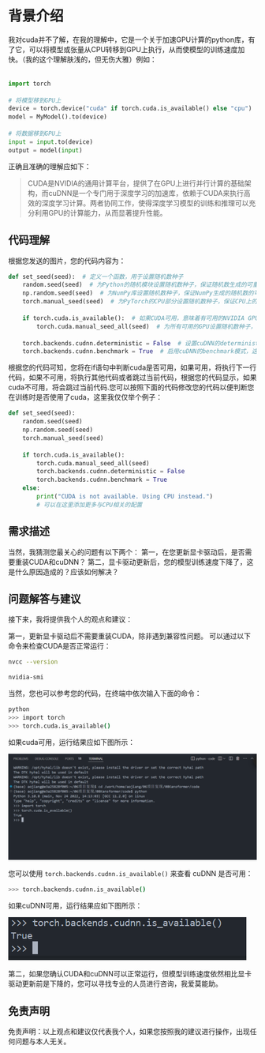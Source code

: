 # 背景介绍
我对cuda并不了解，在我的理解中，它是一个关于加速GPU计算的python库，有了它，可以将模型或张量从CPU转移到GPU上执行，从而使模型的训练速度加快。（我的这个理解肤浅的，但无伤大雅）例如：

```python

import torch

# 将模型移到GPU上
device = torch.device("cuda" if torch.cuda.is_available() else "cpu")
model = MyModel().to(device)

# 将数据移到GPU上
input = input.to(device)
output = model(input)
```

正确且准确的理解应如下：

> CUDA是NVIDIA的通用计算平台，提供了在GPU上进行并行计算的基础架构，而cuDNN是一个专门用于深度学习的加速库，依赖于CUDA来执行高效的深度学习计算。两者协同工作，使得深度学习模型的训练和推理可以充分利用GPU的计算能力，从而显著提升性能。

## 代码理解
根据您发送的图片，您的代码内容为：
```python
def set_seed(seed):  # 定义一个函数，用于设置随机数种子
    random.seed(seed)  # 为Python的随机模块设置随机数种子，保证随机数生成的可重复性
    np.random.seed(seed)  # 为NumPy库设置随机数种子，保证NumPy生成的随机数的可重复性
    torch.manual_seed(seed)  # 为PyTorch的CPU部分设置随机数种子，保证CPU上的随机数生成的可重复性

    if torch.cuda.is_available():  # 如果CUDA可用，意味着有可用的NVIDIA GPU
        torch.cuda.manual_seed_all(seed)  # 为所有可用的GPU设置随机数种子，保证GPU上的随机数生成的可重复性

    torch.backends.cudnn.deterministic = False  # 设置cuDNN的deterministic模式为False，允许一些不确定的操作，这通常可以提高训练速度
    torch.backends.cudnn.benchmark = True  # 启用cuDNN的benchmark模式，这会根据模型的输入大小自动寻找最佳的卷积算法，从而加速计算
```

根据您的代码可知，您将在if语句中判断cuda是否可用，如果可用，将执行下一行代码，如果不可用，将执行其他代码或者跳过当前代码，根据您的代码显示，如果cuda不可用，将会跳过当前代码.您可以按照下面的代码修改您的代码以便判断您在训练时是否使用了cuda，这里我仅仅举个例子：

```python
def set_seed(seed):
    random.seed(seed)
    np.random.seed(seed)
    torch.manual_seed(seed)

    if torch.cuda.is_available():
        torch.cuda.manual_seed_all(seed)
        torch.backends.cudnn.deterministic = False
        torch.backends.cudnn.benchmark = True
    else:
        print("CUDA is not available. Using CPU instead.")
        # 可以在这里添加更多与CPU相关的配置
```
## 需求描述
当然，我猜测您最关心的问题有以下两个：
第一，在您更新显卡驱动后，是否需要重装CUDA和cuDNN？
第二，显卡驱动更新后，您的模型训练速度下降了，这是什么原因造成的？应该如何解决？
## 问题解答与建议
接下来，我将提供我个人的观点和建议：

第一，更新显卡驱动后不需要重装CUDA，除非遇到兼容性问题。
可以通过以下命令来检查CUDA是否正常运行：

```bash
nvcc --version
```

```bash
nvidia-smi
```
当然，您也可以参考您的代码，在终端中依次输入下面的命令：

```bash
python
>>> import torch
>>> torch.cuda.is_available()
```

如果cuda可用，运行结果应如下图所示：

![cuda可用](image.png)

您可以使用 `torch.backends.cudnn.is_available()` 来查看 cuDNN 是否可用：

```bash
>>> torch.backends.cudnn.is_available()
```
如果cuDNN可用，运行结果应如下图所示：

![cuDNN](image-1.png)

第二，如果您确认CUDA和cuDNN可以正常运行，但模型训练速度依然相比显卡驱动更新前是下降的，您可以寻找专业的人员进行咨询，我爱莫能助。
## 免责声明
免责声明：以上观点和建议仅代表我个人，如果您按照我的建议进行操作，出现任何问题与本人无关。


